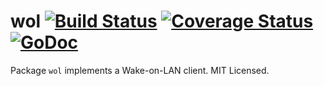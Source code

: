 wol [![Build Status](https://travis-ci.org/mdlayher/wol.svg?branch=master)](https://travis-ci.org/mdlayher/wol) [![Coverage Status](https://coveralls.io/repos/mdlayher/wol/badge.svg?branch=master)](https://coveralls.io/r/mdlayher/wol?branch=master) [![GoDoc](http://godoc.org/github.com/mdlayher/wol?status.svg)](http://godoc.org/github.com/mdlayher/wol)
===

Package `wol` implements a Wake-on-LAN client.  MIT Licensed.
